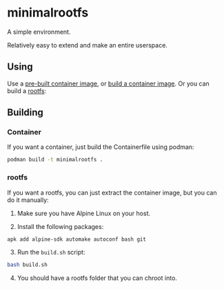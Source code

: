 # minimalrootfs

A simple environment.

Relatively easy to extend and make an entire userspace.

## Using

Use a [pre-built container image](https://codeberg.org/charles25565/-/packages/container/minimalrootfs/latest), or [build a container image](#building). Or you can build a [rootfs](#rootfs):

## Building

### Container

If you want a container, just build the Containerfile using podman:

```sh
podman build -t minimalrootfs .
```

### rootfs

If you want a rootfs, you can just extract the container image, but you can do it manually:

1. Make sure you have Alpine Linux on your host.

2. Install the following packages:

```sh
apk add alpine-sdk automake autoconf bash git
```

3. Run the `build.sh` script:

```sh
bash build.sh
```

4. You should have a rootfs folder that you can chroot into.
